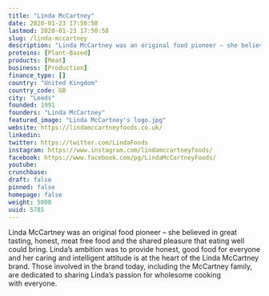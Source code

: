 ```yaml
---
title: "Linda McCartney"
date: 2020-01-23 17:50:58
lastmod: 2020-01-23 17:50:58
slug: /linda-mccartney
description: "Linda McCartney was an original food pioneer – she believed in great tasting, honest, meat free food and the shared pleasure that eating well could bring. Linda’s ambition was to provide honest, good food for everyone and her caring and intelligent attitude is at the heart of the Linda McCartney brand. Those involved in the brand today, including the McCartney family, are dedicated to sharing Linda’s passion for wholesome cooking with everyone."
proteins: [Plant-Based]
products: [Meat]
business: [Production]
finance_type: []
country: "United Kingdom"
country_code: GB
city: "Leeds"
founded: 1991
founders: "Linda McCartney"
featured_image: "Linda McCartney's logo.jpg"
website: https://lindamccartneyfoods.co.uk/
linkedin: 
twitter: https://twitter.com/LindaFoods
instagram: https://www.instagram.com/lindamccartneyfoods/
facebook: https://www.facebook.com/pg/LindaMcCartneyFoods/
youtube: 
crunchbase: 
draft: false
pinned: false
homepage: false
weight: 5000
uuid: 5785
---
```

Linda McCartney was an original food pioneer – she believed in great tasting, honest, meat free food and the shared pleasure that eating well could bring. Linda’s ambition was to provide honest, good food for everyone and her caring and intelligent attitude is at the heart of the Linda McCartney brand. Those involved in the brand today, including the McCartney family, are dedicated to sharing Linda’s passion for wholesome cooking with everyone.
